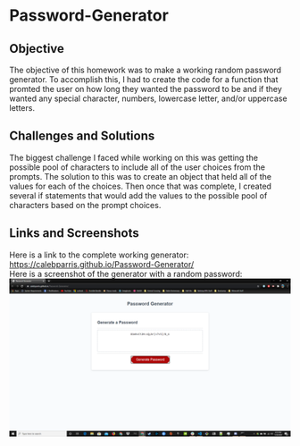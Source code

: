 # Password-Generator

## Objective
The objective of this homework was to make a working random password generator. To accomplish this, I had to create the code for a function that promted the user on how long they wanted the password to be and if they wanted any special character, numbers, lowercase letter, and/or uppercase letters.

## Challenges and Solutions
The biggest challenge I faced while working on this was getting the possible pool of characters to include all of the user choices from the prompts. The solution to this was to create an object that held all of the values for each of the choices. Then once that was complete, I created several if statements that would add the values to the possible pool of characters based on the prompt choices.

## Links and Screenshots
Here is a link to the complete working generator: https://calebparris.github.io/Password-Generator/ <br/>
Here is a screenshot of the generator with a random password: <br/> ![Working Password Generator](https://github.com/CalebParris/Password-Generator/blob/master/assets/images/Password-Generator.png)
